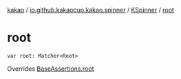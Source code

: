 [kakao](../../index.md) / [io.github.kakaocup.kakao.spinner](../index.md) / [KSpinner](index.md) / [root](./root.md)

# root

`var root: Matcher<Root>`

Overrides [BaseAssertions.root](../../io.github.kakaocup.kakao.common.assertions/-base-assertions/root.md)

